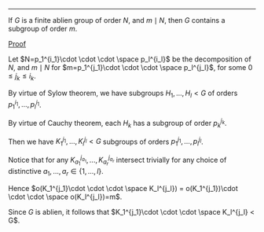 ---

If $G$ is a finite ablien group of order $N$, and $m\mid N$, then $G$ contains a subgroup of order $m$.

<u>Proof</u>

Let $N=p_1^{i_1}\cdot \cdot \cdot \space p_l^{i_l}$ be the decomposition of $N$, and $m\mid N$ for $m=p_1^{j_1}\cdot \cdot \cdot \space p_l^{j_l}$, for some $0\le j_k \le i_k$.

By virtue of Sylow theorem, we have subgroups $H_1,...,H_l < G$ of orders $p_1^{i_1},...,p_l^{i_1}$.

By virtue of Cauchy theorem, each $H_k$ has a subgroup of order $p_k^{j_k}$.

Then we have $K_1^{j_1},...,K_l^{j_l} < G$ subgroups of orders $p_1^{j_1},...,p_l^{j_l}$.

Notice that for any $K_{a_1}^{j_{a_1}},...,K_{a_r}^{j_{a_r}}$ intersect trivially for any choice of distinctive $a_1,...,a_r \in \{1,...,l\}$.

Hence $o(K_1^{j_1}\cdot \cdot \cdot \space K_l^{j_l}) = o(K_1^{j_1})\cdot \cdot \cdot \space o(K_l^{j_l})=m$.

Since $G$ is ablien, it follows that $K_1^{j_1}\cdot \cdot \cdot \space K_l^{j_l} < G$.

